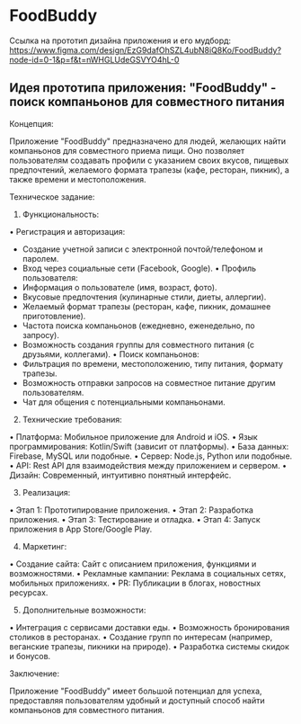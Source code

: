 # FoodBuddy
Ссылка на прототип дизайна приложения и его мудборд:
https://www.figma.com/design/EzG9dafOhSZL4ubN8iQ8Ko/FoodBuddy?node-id=0-1&p=f&t=nWHGLUdeGSVYO4hL-0

## Идея прототипа приложения: "FoodBuddy" - поиск компаньонов для совместного питания

Концепция:

Приложение "FoodBuddy" предназначено для людей, желающих найти компаньонов для совместного приема пищи. Оно позволяет пользователям создавать профили с указанием своих вкусов, пищевых предпочтений, желаемого формата трапезы (кафе, ресторан, пикник), а также времени и местоположения.

Техническое задание:

1. Функциональность:

• Регистрация и авторизация:
  * Создание учетной записи с электронной почтой/телефоном и паролем.
  * Вход через социальные сети (Facebook, Google).
• Профиль пользователя:
  * Информация о пользователе (имя, возраст, фото).
  * Вкусовые предпочтения (кулинарные стили, диеты, аллергии).
  * Желаемый формат трапезы (ресторан, кафе, пикник, домашнее приготовление).
  * Частота поиска компаньонов (ежедневно, еженедельно, по запросу).
  * Возможность создания группы для совместного питания (с друзьями, коллегами).
• Поиск компаньонов:
  * Фильтрация по времени, местоположению, типу питания, формату трапезы.
  * Возможность отправки запросов на совместное питание другим пользователям.
  * Чат для общения с потенциальными компаньонами.

2. Технические требования:

• Платформа: Мобильное приложение для Android и iOS.
• Язык программирования: Kotlin/Swift (зависит от платформы).
• База данных: Firebase, MySQL или подобные.
• Сервер: Node.js, Python или подобные.
• API: Rest API для взаимодействия между приложением и сервером.
• Дизайн: Современный, интуитивно понятный интерфейс.

3. Реализация:

• Этап 1: Прототипирование приложения.
• Этап 2: Разработка приложения.
• Этап 3: Тестирование и отладка.
• Этап 4: Запуск приложения в App Store/Google Play.

4. Маркетинг:

• Создание сайта: Сайт с описанием приложения, функциями и возможностями.
• Рекламные кампании: Реклама в социальных сетях, мобильных приложениях.
• PR: Публикации в блогах, новостных ресурсах.

5. Дополнительные возможности:

• Интеграция с сервисами доставки еды.
• Возможность бронирования столиков в ресторанах.
• Создание групп по интересам (например, веганские трапезы, пикники на природе).
• Разработка системы скидок и бонусов.

Заключение:

Приложение "FoodBuddy" имеет большой потенциал для успеха, предоставляя пользователям удобный и доступный способ найти компаньонов для совместного питания. 
